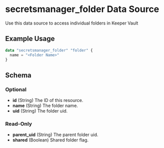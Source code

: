# secretsmanager_folder Data Source

Use this data source to access individual folders in Keeper Vault

## Example Usage

```terraform
data "secretsmanager_folder" "folder" {
  name = "<Folder Name>"
}
```

## Schema

### Optional

- **id** (String) The ID of this resource.
- **name** (String) The folder name.
- **uid** (String) The folder uid.

### Read-Only

- **parent_uid** (String) The parent folder uid.
- **shared** (Boolean) Shared folder flag.


